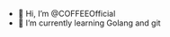 - 👋 Hi, I’m @COFFEEOfficial
- 🌱 I’m currently learning Golang and git
<!---
COFFEEOfficial/COFFEEOfficial is a ✨ special ✨ repository because its `README.md` (this file) appears on your GitHub profile.
You can click the Preview link to take a look at your changes.
我ywr开卷了
